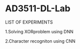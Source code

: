 # AD3511-DL-Lab
LIST OF EXPERIMENTS

1.Solving XORproblem using DNN

2.Character recogniton using CNN
